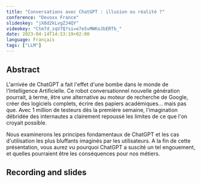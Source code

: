 ```yaml
---
title: "Conversations avec ChatGPT : illusion ou réalité ?"
conference: "Devoxx France"
slideskey: "jX8d2kLvgZJ4QY"
videokey: "Ctm7d_zqV7Q?si=e7e5vMWKoJbERTb_"
date: 2023-04-14T14:53:19+02:00
language: Français
tags: ["LLM"]
---
```


## Abstract

L'arrivée de ChatGPT a fait l'effet d'une bombe dans le monde de l'Intelligence Artificielle. Ce robot conversationnel nouvelle génération pourrait, à terme, être une alternative au moteur de recherche de Google, créer des logiciels complets,  écrire des papiers académiques... mais pas que. Avec 1 million de testeurs dès la première semaine, l'imagination débridée des internautes a clairement repoussé les limites de ce que l'on croyait possible.

Nous examinerons les principes fondamentaux de ChatGPT et les cas d'utilisation les plus bluffants imaginés par les utilisateurs. 
A la fin de cette présentation, vous aurez vu pourquoi ChatGPT a suscité un tel engouement, et quelles pourraient être les conséquences pour nos métiers.

## Recording and slides

